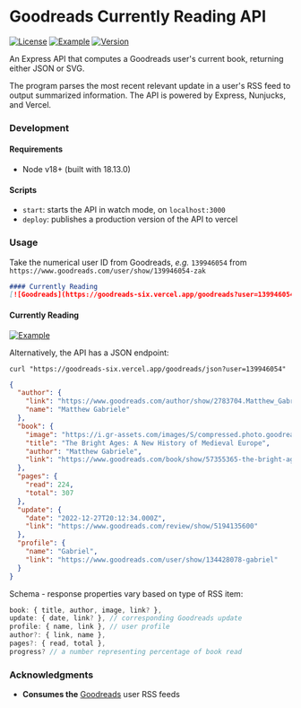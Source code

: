 # Goodreads Currently Reading API

[![License](https://img.shields.io/github/license/zakwht/goodreads)](/LICENSE.md)
[![Example](https://img.shields.io/badge/vercel-deployed-black)](#)
[![Version](https://img.shields.io/github/package-json/v/zakwht/goodreads)](#)

An Express API that computes a Goodreads user's current book, returning either JSON or SVG.

The program parses the most recent relevant update in a user's RSS feed to output summarized information. The API is powered by Express, Nunjucks, and Vercel.

### Development

#### Requirements
- Node v18+ (built with 18.13.0)

#### Scripts
- `start`: starts the API in watch mode, on `localhost:3000`
- `deploy`: publishes a production version of the API to vercel

### Usage

Take the numerical user ID from Goodreads, _e.g._ `139946054` from `https://www.goodreads.com/user/show/139946054-zak`

```markdown
#### Currently Reading
[![Goodreads](https://goodreads-six.vercel.app/goodreads?user=139946054)](https://www.goodreads.com/user/show/139946054-zak)
```

#### Currently Reading
<a href="https://www.goodreads.com/user/show/139946054-zak">
  <picture>
    <source media="(prefers-color-scheme: dark)" srcset=".https://goodreads-six.vercel.app/goodreads?user=jonsnow&dark=true">
    <img alt="Example" src="https://goodreads-six.vercel.app/goodreads?user=jonsnow">
  </picture>
</a>

Alternatively, the API has a JSON endpoint:

```shell
curl "https://goodreads-six.vercel.app/goodreads/json?user=139946054"
```
```json
{
  "author": {
    "link": "https://www.goodreads.com/author/show/2783704.Matthew_Gabriele",
    "name": "Matthew Gabriele"
  },
  "book": {
    "image": "https://i.gr-assets.com/images/S/compressed.photo.goodreads.com/books/1617197593l/57355365._SY216_.jpg",
    "title": "The Bright Ages: A New History of Medieval Europe",
    "author": "Matthew Gabriele",
    "link": "https://www.goodreads.com/book/show/57355365-the-bright-ages"
  },
  "pages": {
    "read": 224,
    "total": 307
  },
  "update": {
    "date": "2022-12-27T20:12:34.000Z",
    "link": "https://www.goodreads.com/review/show/5194135600"
  },
  "profile": {
    "name": "Gabriel",
    "link": "https://www.goodreads.com/user/show/134428078-gabriel"
  }
}
```
Schema - response properties vary based on type of RSS item:
```TypeScript
book: { title, author, image, link? },
update: { date, link? }, // corresponding Goodreads update
profile: { name, link }, // user profile
author?: { link, name },
pages?: { read, total },
progress? // a number representing percentage of book read
```

### Acknowledgments
- __Consumes the__ [Goodreads](https://www.goodreads.com/) user RSS feeds